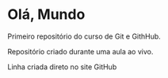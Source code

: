 # Olá, Mundo
 Primeiro repositório do curso de Git e GithHub.

 Repositório criado durante uma aula ao vivo.
 
 Linha criada direto no site GitHub
